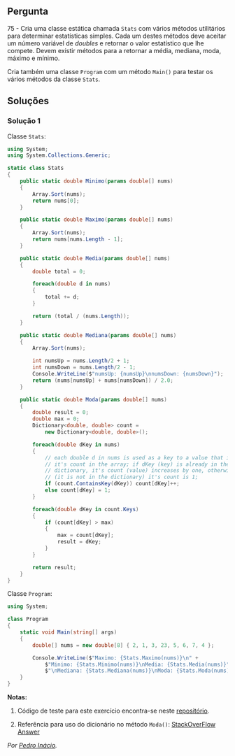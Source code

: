 ## Pergunta

75 - Cria uma classe estática chamada `Stats` com vários métodos utilitários
para determinar estatísticas simples. Cada um destes métodos deve aceitar um
número variável de _doubles_ e retornar o valor estatístico que lhe compete.
Devem existir métodos para a retornar a média, mediana, moda, máximo e mínimo.

Cria também uma classe `Program` com um método `Main()` para testar os vários
métodos da classe `Stats`.

## Soluções

### Solução 1

Classe `Stats`:

```cs
using System;
using System.Collections.Generic;

static class Stats
{
    public static double Minimo(params double[] nums)
    {
        Array.Sort(nums);
        return nums[0];
    }

    public static double Maximo(params double[] nums)
    {
        Array.Sort(nums);
        return nums[nums.Length - 1];
    }

    public static double Media(params double[] nums)
    {
        double total = 0;

        foreach(double d in nums)
        {
            total += d;
        }

        return (total / (nums.Length));
    }

    public static double Mediana(params double[] nums)
    {
        Array.Sort(nums);

        int numsUp = nums.Length/2 + 1;
        int numsDown = nums.Length/2 - 1;
        Console.WriteLine($"numsUp: {numsUp}\nnumsDown: {numsDown}");
        return (nums[numsUp] + nums[numsDown]) / 2.0;
    }

    public static double Moda(params double[] nums)
    {
        double result = 0;
        double max = 0;
        Dictionary<double, double> count =
            new Dictionary<double, double>();

        foreach(double dKey in nums)
        {
            // each double d in nums is used as a key to a value that is
            // it's count in the array; if dKey (key) is already in the
            // dictionary, it's count (value) increases by one, otherwise
            // (it is not in the dictionary) it's count is 1;
            if (count.ContainsKey(dKey)) count[dKey]++;
            else count[dKey] = 1;
        }

        foreach(double dKey in count.Keys)
        {
            if (count[dKey] > max)
            {
                max = count[dKey];
                result = dKey;
            }
        }

        return result;
    }
}
```

Classe `Program`:

```cs
using System;

class Program
{
    static void Main(string[] args)
    {
        double[] nums = new double[8] { 2, 1, 3, 23, 5, 6, 7, 4 };

        Console.WriteLine($"Maximo: {Stats.Maximo(nums)}\n" +
            $"Minimo: {Stats.Minimo(nums)}\nMedia: {Stats.Media(nums)}" +
            $"\nMediana: {Stats.Mediana(nums)}\nModa: {Stats.Moda(nums)}";
    }
}
```

**Notas:** 

1. Código de teste para este exercício encontra-se neste
[repositório](https://github.com/PmaiWoW/GitHub-Exercises).

1. Referência para uso do dicionário no método `Moda()`:
   [StackOverFlow Answer](https://stackoverflow.com/a/8260670)

*Por [Pedro Inácio](https://github.com/PmaiWoW).*
